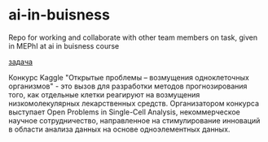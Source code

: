 # ai-in-buisness
Repo for working and collaborate with other team members on task, given in MEPhI at ai in buisness course

[задача](https://www.kaggle.com/competitions/open-problems-single-cell-perturbations)


Конкурс Kaggle "Открытые проблемы – возмущения одноклеточных организмов" - это вызов для разработки методов прогнозирования того, как отдельные клетки реагируют на возмущения низкомолекулярных лекарственных средств. Организатором конкурса выступает Open Problems in Single-Cell Analysis, некоммерческое научное сотрудничество, направленное на стимулирование инноваций в области анализа данных на основе одноэлементных данных.
